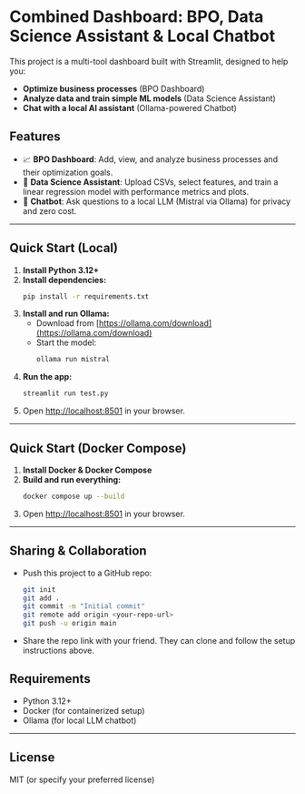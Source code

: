 # Combined Dashboard: BPO, Data Science Assistant & Local Chatbot

This project is a multi-tool dashboard built with Streamlit, designed to help you:
- **Optimize business processes** (BPO Dashboard)
- **Analyze data and train simple ML models** (Data Science Assistant)
- **Chat with a local AI assistant** (Ollama-powered Chatbot)

## Features
- 📈 **BPO Dashboard**: Add, view, and analyze business processes and their optimization goals.
- 🧠 **Data Science Assistant**: Upload CSVs, select features, and train a linear regression model with performance metrics and plots.
- 🤖 **Chatbot**: Ask questions to a local LLM (Mistral via Ollama) for privacy and zero cost.

---

## Quick Start (Local)
1. **Install Python 3.12+**
2. **Install dependencies:**
   ```sh
   pip install -r requirements.txt
   ```
3. **Install and run Ollama:**
   - Download from [https://ollama.com/download](https://ollama.com/download)
   - Start the model:
     ```sh
     ollama run mistral
     ```
4. **Run the app:**
   ```sh
   streamlit run test.py
   ```
5. Open [http://localhost:8501](http://localhost:8501) in your browser.

---

## Quick Start (Docker Compose)
1. **Install Docker & Docker Compose**
2. **Build and run everything:**
   ```sh
   docker compose up --build
   ```
3. Open [http://localhost:8501](http://localhost:8501) in your browser.

---

## Sharing & Collaboration
- Push this project to a GitHub repo:
  ```sh
  git init
  git add .
  git commit -m "Initial commit"
  git remote add origin <your-repo-url>
  git push -u origin main
  ```
- Share the repo link with your friend. They can clone and follow the setup instructions above.

## Requirements
- Python 3.12+
- Docker (for containerized setup)
- Ollama (for local LLM chatbot)

---

## License
MIT (or specify your preferred license) 